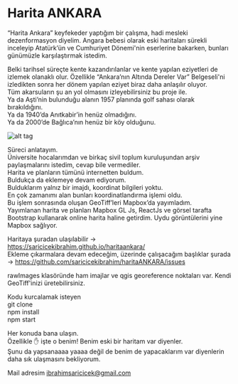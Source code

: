 # Harita ANKARA

“Harita Ankara” keyfekeder yaptığım bir çalışma, hadi mesleki dezenformasyon diyelim.
Angara bebesi olarak eski haritaları sürekli inceleyip Atatürk’ün ve Cumhuriyet Dönemi'nin eserlerine bakarken, bunları günümüzle karşılaştırmak istedim.

Belki tarihsel süreçte kente kazandırılanlar ve kente yapılan eziyetleri de izlemek olanaklı olur.
Özellikle “Ankara’nın Altında Dereler Var” Belgeseli'ni izledikten sonra her dönem yapılan eziyet biraz daha anlaşılır oluyor.         
Tüm akarsuların şu an yol olmasını izleyebilirsiniz bu proje ile.     
Ya da Aşti’nin bulunduğu alanın 1957 planında golf sahası olarak bırakıldığını.     
Ya da 1940’da Anıtkabir’in henüz olmadığını.     
Ya da 2000’de Bağlıca’nın henüz bir köy olduğunu.

![alt tag](http://e-yazi.com/images/haritaankara/4maps_sm.png)

Süreci anlatayım.     
Üniversite hocalarımdan ve birkaç sivil toplum kuruluşundan arşiv paylaşmalarını istedim, cevap bile vermediler.     
Harita ve planların tümünü internetten buldum.     
Buldukça da eklemeye devam ediyorum.     
Bulduklarım yalnız bir imajdı, koordinat bilgileri yoktu.     
En çok zamanımı alan bunları koordinatlandırma işlemi oldu.     
Bu işlem sonrasında oluşan GeoTiff’leri Mapbox’da yayımladım.     
Yayımlanan harita ve planları Mapbox GL Js, ReactJs ve görsel tarafta Bootstrap kullanarak online harita haline getirdim. Uydu görüntülerini yine Mapbox sağlıyor.     

Haritaya şuradan ulaşılabilir -> https://saricicekibrahim.github.io/haritaankara/     
Ekleme çıkarmalara devam edeceğim, üzerinde çalışacağım başlıklar şurada -> https://github.com/saricicekibrahim/haritaANKARA/issues     

rawImages klasöründe ham imajlar ve qgis georeference noktaları var. Kendi GeoTiff'inizi üretebilirsiniz.

Kodu kurcalamak isteyen     
git clone     
npm install     
npm start     

Her konuda bana ulaşın.     
Özellikle ✋ işte o benim! Benim eski bir haritam var diyenler.     
Şunu da yapsanaaaa yaaaa değil de benim de yapacaklarım var diyenlerin daha sık ulaşmasını bekliyorum.     

Mail adresim ibrahimsaricicek@gmail.com
